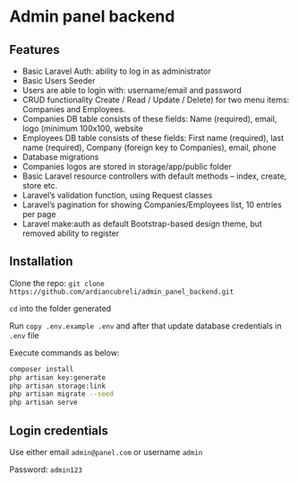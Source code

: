 # Admin panel backend
## Features

- Basic Laravel Auth: ability to log in as administrator
- Basic Users Seeder
- Users are able to login with: username/email and password
- CRUD functionality Create / Read / Update / Delete) for two menu
items: Companies and Employees.
- Companies DB table consists of these fields: Name (required), email, logo
(minimum 100x100, website
- Employees DB table consists of these fields: First name (required), last name
(required), Company (foreign key to Companies), email, phone
- Database migrations
- Companies logos are stored in storage/app/public folder
- Basic Laravel resource controllers with default methods – index, create,
store etc.
- Laravel’s validation function, using Request classes
- Laravel’s pagination for showing Companies/Employees list, 10 entries
per page
- Laravel make:auth as default Bootstrap-based design theme, but removed
ability to register

## Installation

Clone the repo: ``` git clone https://github.com/ardiancubreli/admin_panel_backend.git ```

```cd``` into the folder generated

Run ```copy .env.example .env``` and after that update database credentials in ```.env``` file

Execute commands as below:

```sh 
composer install
php artisan key:generate
php artisan storage:link
php artisan migrate --seed
php artisan serve
```

## Login credentials

Use either email ```admin@panel.com``` or username ```admin```

Password: ```admin123```

